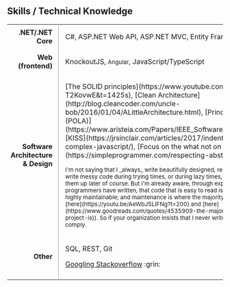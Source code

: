 <style>

  table.skills tbody tr td:nth-child(1) {
    font-weight: bold;
    text-align: right;
    padding-right: 0.8em
  }

  table.skills tbody tr td:nth-child(2) {
    border-left: 1px solid #A9A9A9;
    padding-left: 1em
  }

</style>

<div class="resume-section-content col-md-10">
    <h2 class="mb-5">Skills / Technical Knowledge</h2>
    <table class="table table-sm skills">
        <tbody>
            <tr>
                <td>.NET/.NET Core</td>
                <td>
                    <p>C#, ASP.NET Web API, ASP.NET MVC, Entity Framework, Dapper, xUnit, Moq</p>
                </td>
            </tr>
            <tr>
                <td>Web (frontend)</td>
                <td>
                    <p>KnockoutJS, <small>Angular</small>, JavaScript/TypeScript</p>
                </td>
            </tr>
            <tr>
                <td>Software Architecture & Design</td>
                <td>
                    <p markdown="1">
                        [The SOLID principles](https://www.youtube.com/watch?v=oar-T2KovwE&t=1425s), 
                        <!-- 
                        [Some design patterns](https://simpleprogrammer.com/2016/06/15/dont-get-obsessed-design-patterns/), 
                        [Layered Architecture](https://blog.ploeh.dk/2012/02/09/IsLayeringWorththeMapping),  
                        -->
                        [Clean Architecture](http://blog.cleancoder.com/uncle-bob/2016/01/04/ALittleArchitecture.html),
                        [Principle of least astonishment (POLA)](https://www.aristeia.com/Papers/IEEE_Software_JulAug_2004_revised.htm),
                        [KISS](https://jrsinclair.com/articles/2017/indentation-is-the-enemy-less-complex-javascript/),
                        [Focus on the what not on the how](https://simpleprogrammer.com/respecting-abstraction/)
                    </p>
                    <p markdown="1">
                        <small>
                        I'm not saying that I _always_ write beautifully designed, readable, expressive code. I still write messy code during trying times, or during lazy times, with the intention of cleaning them up later of course. But I'm already aware, through experience and from what other programmers have written, that code that is easy to read is valuable code, because it is highly maintainable; and maintenance is where the majority of the cost of software lies (more [here](https://youtu.be/AeWbJ5LIFNg?t=200) and [here](https://www.goodreads.com/quotes/4535909-the-majority-of-the-cost-of-a-software-project-is)). So if your organization insists that I  never write messy code, I will do my best to comply.
                        </small>
                    </p>
                </td>
            </tr>            
            <tr>
                <td>Other</td>
                <td>
                    <p>SQL, REST, Git</p>
                    <p>
                        <a href="https://www.quora.com/Do-expert-programmers-use-Google-frequently-when-coding">Googling Stackoverflow</a> :grin:
                    </p>
                </td>
            </tr>
            <tr>
                <td></td>
                <td></td>
            </tr> 
        </tbody>
    </table>

<div class="d-none d-print-block">
    <br /><br /><br /><br />
    <br /><br /><br /><br />
    <br /><br /><br /><br />
    <br /><br /><br /><br />
    <br /><br /><br /><br />
    <br /><br /><br /><br />
</div>

</div>
